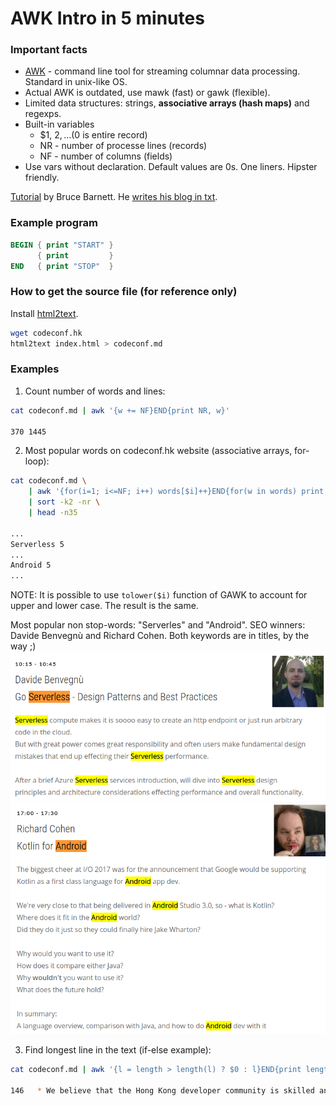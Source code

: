 # AWK Intro in 5 minutes

### Important facts
* [AWK](https://en.wikipedia.org/wiki/AWK) - command line tool for streaming columnar data processing. Standard in unix-like OS.
* Actual AWK is outdated, use mawk (fast) or gawk (flexible).
* Limited data structures: strings, **associative arrays (hash maps)** and regexps.
* Built-in variables
    * $1, $2, … ($0 is entire record)
    * NR - number of processe lines (records)
    * NF - number of columns (fields)
* Use vars without declaration. Default values are 0s. One liners. Hipster friendly.

[Tutorial](http://www.grymoire.com/Unix/Awk.html) by Bruce Barnett. He [writes his blog in txt](http://www.grymoire.com/Unix/CshTop10.txt).

### Example program
```awk
BEGIN { print "START" }
      { print         }
END   { print "STOP"  }
```

### How to get the source file (for reference only)
Install [html2text](https://github.com/aaronsw/html2text).
```bash
wget codeconf.hk
html2text index.html > codeconf.md
```

### Examples
1. Count number of words and lines:
```bash
cat codeconf.md | awk '{w += NF}END{print NR, w}'

370 1445
```

2. Most popular words on codeconf.hk website (associative arrays, for-loop):
```bash
cat codeconf.md \
    | awk '{for(i=1; i<=NF; i++) words[$i]++}END{for(w in words) print w, words[w]}' \
    | sort -k2 -nr \
    | head -n35

...
Serverless 5
...
Android 5
...
```
NOTE: It is possible to use `tolower($i)` function of GAWK to account for upper and lower case. The result is the same.

Most popular non stop-words: "Serverles" and "Android". SEO winners: Davide Benvegnù and Richard Cohen. Both keywords are in titles, by the way ;)
![](./images/seo-serverless.png)
![](./images/seo-android.png)

3. Find longest line in the text (if-else example):
```bash
cat codeconf.md | awk '{l = length > length(l) ? $0 : l}END{print length(l), l}'

146   * We believe that the Hong Kong developer community is skilled and diverse, but that often these skills end up hidden away in big organisations.
```
